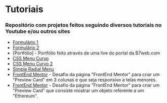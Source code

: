 # Tutoriais

### Repositório com projetos feitos seguindo diversos tutoriais no Youtube e/ou outros sites

* [Formulário 1](https://www.youtube.com/watch?v=VCsNIRXNsmY)
* [Formulário 2](https://www.youtube.com/watch?v=oCG2H_g-Jm8)
* [Portfólio] - Portfólio feito através de uma live do portal da B7web.com
* [CSS Menu Curvo](https://www.youtube.com/watch?v=ArTVfdHOB-M)
* [CSS Menu Curvo 2](https://www.youtube.com/watch?v=a3rofqqrTBE)
* [Simple Radial Menu](https://www.youtube.com/watch?v=ShPPkZEeLPo)
* [FrontEnd Mentor](https://www.frontendmentor.io/challenges/3column-preview-card-component-pH92eAR2-) - Desafio da página "FrontEnd Mentor" para criar um "Preview Card" em 3 colunas e que seja responsivo a telas menores.
* [FrontEnd Mentor](https://www.frontendmentor.io/challenges/nft-preview-card-component-SbdUL_w0U) - Desafio da página "FrontEnd Mentor" para criar um "Preview Card" que consiste mostrar um objeto referente a um "Ethereum".
